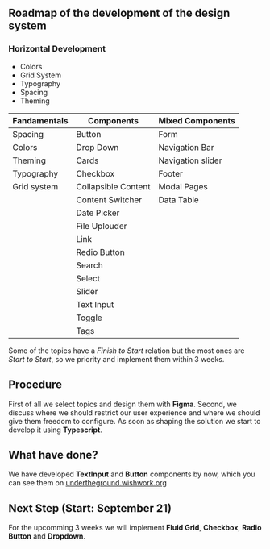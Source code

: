 ## Roadmap of the development of the design system

### Horizontal Development

- Colors
- Grid System
- Typography
- Spacing
- Theming



| Fandamentals | Components | Mixed Components |
| --- | --- | --- |
| Spacing | Button | Form |
| Colors | Drop Down | Navigation Bar |
| Theming | Cards | Navigation slider |
| Typography | Checkbox | Footer |
| Grid system | Collapsible Content | Modal Pages |
| | Content Switcher | Data Table |
| | Date Picker | |
| | File Uplouder | |
| | Link | |
| | Redio Button | |
| | Search | |
| | Select | |
| | Slider | |
| | Text Input | |
| | Toggle | |
| | Tags | |


Some of the topics have a *Finish to Start* relation but the most ones are *Start to Start*, so we priority and implement them within 3 weeks.

## Procedure

First of all we select topics and design them with **Figma**. Second, we discuss where we should restrict our user experience and where we should give them freedom to configure. As soon as shaping the solution we start to develop it using **Typescript**.

## What have done?

We have developed **TextInput** and **Button** components by now, which you can see them on [undertheground.wishwork.org](https://undertheground.wishwork.org) 

## Next Step (Start: September 21)

For the upcomming 3 weeks we will implement **Fluid Grid**, **Checkbox**, **Radio Button** and **Dropdown**.



